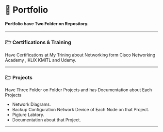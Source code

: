 # 📂 Portfolio
#### Portfolio have Two Folder on Repository.
---
### 🗁 Certifications & Training
Have Certifications at My Trining  about Networking form Cisco Networking Academy , KLIX KMITL and Udemy.

---

### 🗁 Projects
Have Three Folder on Folder Projects and has Documentation about Each Projects

- Network Diagrams.
- Backup Configuration Network Device of Each Node on that Project.
- Pigture Labtory.
- Documentation about that Project.

---
